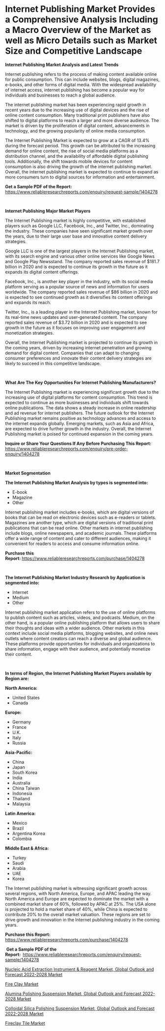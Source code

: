 <p><h1>Internet Publishing Market Provides a Comprehensive Analysis Including a Macro Overview of the Market as well as Micro Details such as Market Size and Competitive Landscape</h1></p><p><strong>Internet Publishing Market Analysis and Latest Trends</strong></p>
<p><p>Internet publishing refers to the process of making content available online for public consumption. This can include websites, blogs, digital magazines, e-books, and other forms of digital media. With the widespread availability of internet access, internet publishing has become a popular way for individuals and businesses to reach a global audience.</p><p>The internet publishing market has been experiencing rapid growth in recent years due to the increasing use of digital devices and the rise of online content consumption. Many traditional print publishers have also shifted to digital platforms to reach a larger and more diverse audience. The market is driven by the proliferation of digital content, advancements in technology, and the growing popularity of online media consumption.</p><p>The Internet Publishing Market is expected to grow at a CAGR of 13.4% during the forecast period. This growth can be attributed to the increasing demand for online content, the rise of social media platforms as a distribution channel, and the availability of affordable digital publishing tools. Additionally, the shift towards mobile devices for content consumption is also driving the growth of the internet publishing market. Overall, the internet publishing market is expected to continue to expand as more consumers turn to digital sources for information and entertainment.</p></p>
<p><strong>Get a Sample PDF of the Report:&nbsp;</strong> <a href="https://www.reliableresearchreports.com/enquiry/request-sample/1404278">https://www.reliableresearchreports.com/enquiry/request-sample/1404278</a></p>
<p>&nbsp;</p>
<p><strong>Internet Publishing Major Market Players</strong></p>
<p><p>The Internet Publishing market is highly competitive, with established players such as Google LLC, Facebook, Inc., and Twitter, Inc., dominating the industry. These companies have seen significant market growth over the years, due to their large user base and innovative content delivery strategies.</p><p>Google LLC is one of the largest players in the Internet Publishing market, with its search engine and various other online services like Google News and Google Play Newsstand. The company reported sales revenue of $181.7 billion in 2020 and is expected to continue its growth in the future as it expands its digital content offerings.</p><p>Facebook, Inc., is another key player in the industry, with its social media platform serving as a popular source of news and information for users worldwide. The company reported sales revenue of $86 billion in 2020 and is expected to see continued growth as it diversifies its content offerings and expands its reach.</p><p>Twitter, Inc., is a leading player in the Internet Publishing market, known for its real-time news updates and user-generated content. The company reported sales revenue of $3.72 billion in 2020 and is expected to see growth in the future as it focuses on improving user engagement and monetization strategies.</p><p>Overall, the Internet Publishing market is projected to continue its growth in the coming years, driven by increasing internet penetration and growing demand for digital content. Companies that can adapt to changing consumer preferences and innovate their content delivery strategies are likely to succeed in this competitive landscape.</p></p>
<p>&nbsp;</p>
<p><strong>What Are The Key Opportunities For Internet Publishing Manufacturers?</strong></p>
<p><p>The Internet Publishing market is experiencing significant growth due to the increasing use of digital platforms for content consumption. This trend is expected to continue as more businesses and individuals shift towards online publications. The data shows a steady increase in online readership and ad revenue for internet publishers. The future outlook for the Internet Publishing market remains positive as technology advances and access to the internet expands globally. Emerging markets, such as Asia and Africa, are expected to drive further growth in the industry. Overall, the Internet Publishing market is poised for continued expansion in the coming years.</p></p>
<p><strong>Inquire or Share Your Questions If Any Before Purchasing This Report:</strong> <a href="https://www.reliableresearchreports.com/enquiry/pre-order-enquiry/1404278">https://www.reliableresearchreports.com/enquiry/pre-order-enquiry/1404278</a></p>
<p>&nbsp;</p>
<p><strong>Market Segmentation</strong></p>
<p><strong>The Internet Publishing Market Analysis by types is segmented into:</strong></p>
<p><ul><li>E-book</li><li>Magazine</li><li>Other</li></ul></p>
<p><p>Internet publishing market includes e-books, which are digital versions of books that can be read on electronic devices such as e-readers or tablets. Magazines are another type, which are digital versions of traditional print publications that can be read online. Other markets in internet publishing include blogs, online newspapers, and academic journals. These platforms offer a wide range of content and cater to different audiences, making it convenient for readers to access and consume information online.</p></p>
<p><strong>Purchase this Report:&nbsp;</strong><a href="https://www.reliableresearchreports.com/purchase/1404278">https://www.reliableresearchreports.com/purchase/1404278</a></p>
<p>&nbsp;</p>
<p><strong>The Internet Publishing Market Industry Research by Application is segmented into:</strong></p>
<p><ul><li>Internet</li><li>Medium</li><li>Other</li></ul></p>
<p><p>Internet publishing market application refers to the use of online platforms to publish content such as articles, videos, and podcasts. Medium, on the other hand, is a popular online publishing platform that allows users to share their thoughts and ideas with a wider audience. Other markets in this context include social media platforms, blogging websites, and online news outlets where content creators can reach a diverse and global audience. These platforms provide opportunities for individuals and organizations to share information, engage with their audience, and potentially monetize their content.</p></p>
<p>&nbsp;</p>
<p><strong>In terms of Region, the Internet Publishing Market Players available by Region are:</strong></p>
<p>
    <p> <strong> North America: </strong>
        <ul>
            <li>United States</li>
            <li>Canada</li>
        </ul>
        </p> 
    <p> <strong> Europe: </strong>
        <ul>
            <li>Germany</li>
            <li>France</li>
            <li>U.K.</li>
            <li>Italy</li>
            <li>Russia</li>
        </ul>
        </p> 
    <p> <strong> Asia-Pacific: </strong>
        <ul>
            <li>China</li>
            <li>Japan</li>
            <li>South Korea</li>
            <li>India</li>
            <li>Australia</li>
            <li>China Taiwan</li>
            <li>Indonesia</li>
            <li>Thailand</li>
            <li>Malaysia</li>
        </ul>
        </p> 
    <p> <strong> Latin America: </strong>
        <ul>
            <li>Mexico</li>
            <li>Brazil</li>
            <li>Argentina Korea</li>
            <li>Colombia</li>
        </ul>
        </p> 
    <p> <strong> Middle East & Africa: </strong>
        <ul>
            <li>Turkey</li>
            <li>Saudi</li>
            <li>Arabia</li>
            <li>UAE</li>
            <li>Korea</li>
        </ul>
    </p>
    </p>
<p><p>The Internet publishing market is witnessing significant growth across several regions, with North America, Europe, and APAC leading the way. North America and Europe are expected to dominate the market with a combined market share of 60%, followed by APAC at 25%. The USA alone is projected to hold a market share of 40%, while China is expected to contribute 20% to the overall market valuation. These regions are set to drive growth and innovation in the Internet publishing industry in the coming years.</p></p>
<p><strong>Purchase this Report: </strong><a href="https://www.reliableresearchreports.com/purchase/1404278">https://www.reliableresearchreports.com/purchase/1404278</a></p>
<p>&nbsp;<strong>Get a Sample PDF of the Report:&nbsp;&nbsp;</strong><a href="https://www.reliableresearchreports.com/enquiry/request-sample/1404278">https://www.reliableresearchreports.com/enquiry/request-sample/1404278</a></p>
<p><strong></strong></p>
<p><p><a href="https://woozy-pyroraptor-a1f.notion.site/Nucleic-Acid-Extraction-Instrument-Reagent-Market-Global-Outlook-and-Forecast-2022-2028-Market-Of-1b4b9e1c80e644e3b4c37cc22d4331d3">Nucleic Acid Extraction Instrument & Reagent Market, Global Outlook and Forecast 2022-2028 Market</a></p><p><a href="https://view.publitas.com/reportprime-1/fire-clay-market-share-market-new-trends-analysis-report-by-type-by-application-by-end-use-by-region-and-segment-forecasts-2024-2031/">Fire Clay Market</a></p><p><a href="https://glittery-fuchsia-86a.notion.site/Alumina-Polishing-Suspension-Market-Global-Outlook-and-Forecast-2022-2028-Market-Provides-a-Compreh-6c1d3de9c9744da8866ec22c8a3ca6b2">Alumina Polishing Suspension Market, Global Outlook and Forecast 2022-2028 Market</a></p><p><a href="https://bubble-tree-ea4.notion.site/Colloidal-Silica-Polishing-Suspension-Market-Global-Outlook-and-Forecast-2022-2028-Market-Centers--633d7baee76343869f48873473e8f134">Colloidal Silica Polishing Suspension Market, Global Outlook and Forecast 2022-2028 Market</a></p><p><a href="https://view.publitas.com/reportprime-1/global-fireclay-tile-market-by-types-applications-and-major-players-with-regional-growth-rate-analysis-and-development-situation-from-2024-to-2031/">Fireclay Tile Market</a></p></p>